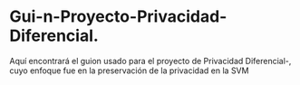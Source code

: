 # Gui-n-Proyecto-Privacidad-Diferencial.
Aquí encontrará el guion usado para el proyecto de Privacidad Diferencial-, cuyo enfoque fue en la preservación de la privacidad en la SVM
